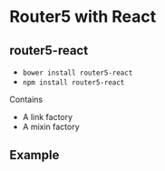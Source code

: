 # Router5 with React


## router5-react

- `bower install router5-react`
- `npm install router5-react`

Contains

- A link factory
- A mixin factory


## Example

<div id="reactExample"></div>
